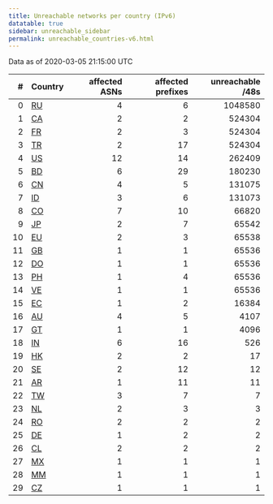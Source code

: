 ```yaml
---
title: Unreachable networks per country (IPv6)
datatable: true
sidebar: unreachable_sidebar
permalink: unreachable_countries-v6.html
---
```


Data as of 2020-03-05 21:15:00 UTC

<div class="datatable-begin"></div>

|   # | Country                      |   affected ASNs |   affected prefixes |   unreachable /48s |
|----:|:-----------------------------|----------------:|--------------------:|-------------------:|
|   0 | [RU](unreachable_ru-v6.html) |               4 |                   6 |            1048580 |
|   1 | [CA](unreachable_ca-v6.html) |               2 |                   2 |             524304 |
|   2 | [FR](unreachable_fr-v6.html) |               2 |                   3 |             524304 |
|   3 | [TR](unreachable_tr-v6.html) |               2 |                  17 |             524304 |
|   4 | [US](unreachable_us-v6.html) |              12 |                  14 |             262409 |
|   5 | [BD](unreachable_bd-v6.html) |               6 |                  29 |             180230 |
|   6 | [CN](unreachable_cn-v6.html) |               4 |                   5 |             131075 |
|   7 | [ID](unreachable_id-v6.html) |               3 |                   6 |             131073 |
|   8 | [CO](unreachable_co-v6.html) |               7 |                  10 |              66820 |
|   9 | [JP](unreachable_jp-v6.html) |               2 |                   7 |              65542 |
|  10 | [EU](unreachable_eu-v6.html) |               2 |                   3 |              65538 |
|  11 | [GB](unreachable_gb-v6.html) |               1 |                   1 |              65536 |
|  12 | [DO](unreachable_do-v6.html) |               1 |                   1 |              65536 |
|  13 | [PH](unreachable_ph-v6.html) |               1 |                   4 |              65536 |
|  14 | [VE](unreachable_ve-v6.html) |               1 |                   1 |              65536 |
|  15 | [EC](unreachable_ec-v6.html) |               1 |                   2 |              16384 |
|  16 | [AU](unreachable_au-v6.html) |               4 |                   5 |               4107 |
|  17 | [GT](unreachable_gt-v6.html) |               1 |                   1 |               4096 |
|  18 | [IN](unreachable_in-v6.html) |               6 |                  16 |                526 |
|  19 | [HK](unreachable_hk-v6.html) |               2 |                   2 |                 17 |
|  20 | [SE](unreachable_se-v6.html) |               2 |                  12 |                 12 |
|  21 | [AR](unreachable_ar-v6.html) |               1 |                  11 |                 11 |
|  22 | [TW](unreachable_tw-v6.html) |               3 |                   7 |                  7 |
|  23 | [NL](unreachable_nl-v6.html) |               2 |                   3 |                  3 |
|  24 | [RO](unreachable_ro-v6.html) |               2 |                   2 |                  2 |
|  25 | [DE](unreachable_de-v6.html) |               1 |                   2 |                  2 |
|  26 | [CL](unreachable_cl-v6.html) |               2 |                   2 |                  2 |
|  27 | [MX](unreachable_mx-v6.html) |               1 |                   1 |                  1 |
|  28 | [MM](unreachable_mm-v6.html) |               1 |                   1 |                  1 |
|  29 | [CZ](unreachable_cz-v6.html) |               1 |                   1 |                  1 |

<div class="datatable-end"></div>